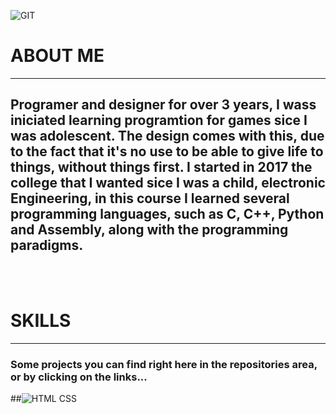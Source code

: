 ![GIT](https://user-images.githubusercontent.com/44125966/125362857-fce44900-e345-11eb-8d3d-3336aabcf03e.jpg)


# ABOUT ME
------
## Programer and designer for over 3 years, I wass iniciated learning programtion for games sice I was adolescent.   The design comes with this, due to the fact that it's no use to be able to give life to things, without things first.      I started in 2017 the college that I wanted sice I was a child, electronic Engineering, in this course I learned several programming languages, such as C, C++, Python and Assembly, along with the programming paradigms.
<br> 
<br>

# SKILLS
-------
### Some projects you can find right here in the repositories area, or by clicking on the links...
##![HTML CSS](https://github.com/Kallarari/JVM_SITE)
 


